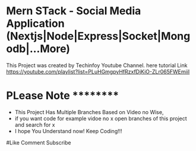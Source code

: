 # Mern STack  - Social Media Application (Nextjs|Node|Express|Socket|Mongodb|...More)
This Project was created by Techinfoy Youtube Channel.
here tutorial Link
https://youtube.com/playlist?list=PLuHGmgpyHfRzxfDjKiO-ZLr065FWEmiiI

# PLease Note ********
- This Project Has Multiple Branches Based on Video no Wise,
- if you want code for example vidoe no x open branches of this project and search for x
- I hope You Understand now! Keep Coding!!!

#Like Comment Subscribe 

